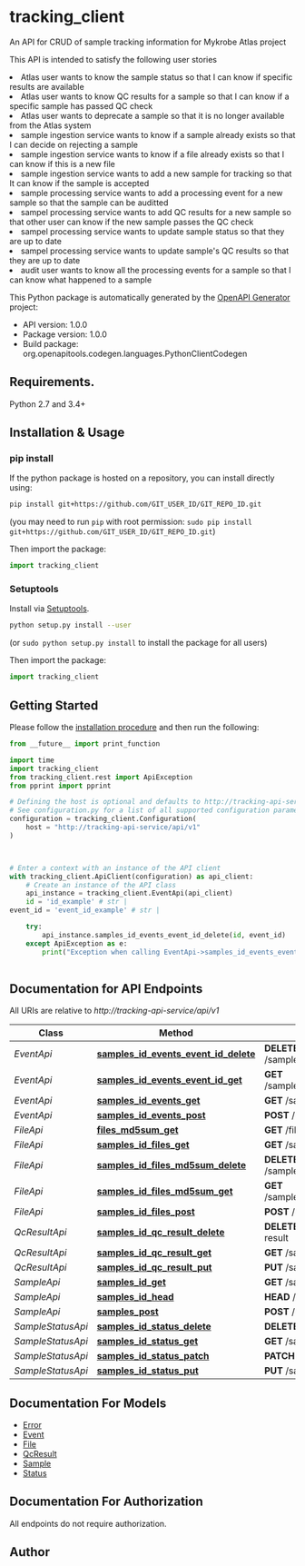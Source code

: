 # tracking_client
<p>An API for CRUD of sample tracking information for Mykrobe Atlas project
<p>This API is intended to satisfy the following user stories <li> Atlas user wants to know the sample status so that I can know if specific results are available <li> Atlas user wants to know QC results for a sample so that I can know if a specific sample has passed QC check <li> Atlas user wants to deprecate a sample so that it is no longer available from the Atlas system <li> sample ingestion service wants to know if a sample already exists so that I can decide on rejecting a sample <li> sample ingestion service wants to know if a file already exists so that I can know if this is a new file <li> sample ingestion service wants to add a new sample for tracking so that It can know if the sample is accepted <li> sample processing service wants to add a processing event for a new sample so that the sample can be auditted <li> sampel processing service wants to add QC results for a new sample so that other user can know if the new sample passes the QC check <li> sampel processing service wants to update sample status so that they are up to date <li> sampel processing service wants to update sample's QC results so that they are up to date <li> audit user wants to know all the processing events for a sample so that I can know what happened to a sample

This Python package is automatically generated by the [OpenAPI Generator](https://openapi-generator.tech) project:

- API version: 1.0.0
- Package version: 1.0.0
- Build package: org.openapitools.codegen.languages.PythonClientCodegen

## Requirements.

Python 2.7 and 3.4+

## Installation & Usage
### pip install

If the python package is hosted on a repository, you can install directly using:

```sh
pip install git+https://github.com/GIT_USER_ID/GIT_REPO_ID.git
```
(you may need to run `pip` with root permission: `sudo pip install git+https://github.com/GIT_USER_ID/GIT_REPO_ID.git`)

Then import the package:
```python
import tracking_client
```

### Setuptools

Install via [Setuptools](http://pypi.python.org/pypi/setuptools).

```sh
python setup.py install --user
```
(or `sudo python setup.py install` to install the package for all users)

Then import the package:
```python
import tracking_client
```

## Getting Started

Please follow the [installation procedure](#installation--usage) and then run the following:

```python
from __future__ import print_function

import time
import tracking_client
from tracking_client.rest import ApiException
from pprint import pprint

# Defining the host is optional and defaults to http://tracking-api-service/api/v1
# See configuration.py for a list of all supported configuration parameters.
configuration = tracking_client.Configuration(
    host = "http://tracking-api-service/api/v1"
)



# Enter a context with an instance of the API client
with tracking_client.ApiClient(configuration) as api_client:
    # Create an instance of the API class
    api_instance = tracking_client.EventApi(api_client)
    id = 'id_example' # str | 
event_id = 'event_id_example' # str | 

    try:
        api_instance.samples_id_events_event_id_delete(id, event_id)
    except ApiException as e:
        print("Exception when calling EventApi->samples_id_events_event_id_delete: %s\n" % e)
    
```

## Documentation for API Endpoints

All URIs are relative to *http://tracking-api-service/api/v1*

Class | Method | HTTP request | Description
------------ | ------------- | ------------- | -------------
*EventApi* | [**samples_id_events_event_id_delete**](docs/EventApi.md#samples_id_events_event_id_delete) | **DELETE** /samples/{id}/events/{eventId} | 
*EventApi* | [**samples_id_events_event_id_get**](docs/EventApi.md#samples_id_events_event_id_get) | **GET** /samples/{id}/events/{eventId} | 
*EventApi* | [**samples_id_events_get**](docs/EventApi.md#samples_id_events_get) | **GET** /samples/{id}/events | 
*EventApi* | [**samples_id_events_post**](docs/EventApi.md#samples_id_events_post) | **POST** /samples/{id}/events | 
*FileApi* | [**files_md5sum_get**](docs/FileApi.md#files_md5sum_get) | **GET** /files/{md5sum} | 
*FileApi* | [**samples_id_files_get**](docs/FileApi.md#samples_id_files_get) | **GET** /samples/{id}/files | 
*FileApi* | [**samples_id_files_md5sum_delete**](docs/FileApi.md#samples_id_files_md5sum_delete) | **DELETE** /samples/{id}/files/{md5sum} | 
*FileApi* | [**samples_id_files_md5sum_get**](docs/FileApi.md#samples_id_files_md5sum_get) | **GET** /samples/{id}/files/{md5sum} | 
*FileApi* | [**samples_id_files_post**](docs/FileApi.md#samples_id_files_post) | **POST** /samples/{id}/files | 
*QcResultApi* | [**samples_id_qc_result_delete**](docs/QcResultApi.md#samples_id_qc_result_delete) | **DELETE** /samples/{id}/qc-result | 
*QcResultApi* | [**samples_id_qc_result_get**](docs/QcResultApi.md#samples_id_qc_result_get) | **GET** /samples/{id}/qc-result | 
*QcResultApi* | [**samples_id_qc_result_put**](docs/QcResultApi.md#samples_id_qc_result_put) | **PUT** /samples/{id}/qc-result | 
*SampleApi* | [**samples_id_get**](docs/SampleApi.md#samples_id_get) | **GET** /samples/{id} | 
*SampleApi* | [**samples_id_head**](docs/SampleApi.md#samples_id_head) | **HEAD** /samples/{id} | 
*SampleApi* | [**samples_post**](docs/SampleApi.md#samples_post) | **POST** /samples | 
*SampleStatusApi* | [**samples_id_status_delete**](docs/SampleStatusApi.md#samples_id_status_delete) | **DELETE** /samples/{id}/status | 
*SampleStatusApi* | [**samples_id_status_get**](docs/SampleStatusApi.md#samples_id_status_get) | **GET** /samples/{id}/status | 
*SampleStatusApi* | [**samples_id_status_patch**](docs/SampleStatusApi.md#samples_id_status_patch) | **PATCH** /samples/{id}/status | 
*SampleStatusApi* | [**samples_id_status_put**](docs/SampleStatusApi.md#samples_id_status_put) | **PUT** /samples/{id}/status | 


## Documentation For Models

 - [Error](docs/Error.md)
 - [Event](docs/Event.md)
 - [File](docs/File.md)
 - [QcResult](docs/QcResult.md)
 - [Sample](docs/Sample.md)
 - [Status](docs/Status.md)


## Documentation For Authorization

 All endpoints do not require authorization.

## Author




